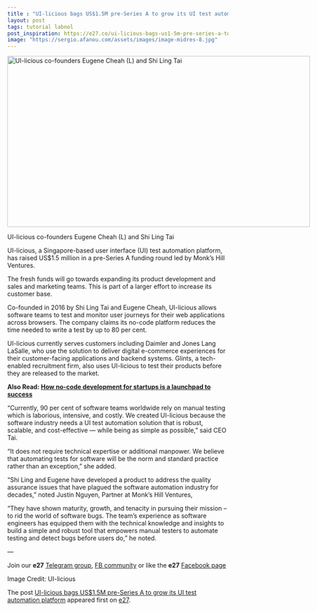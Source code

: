 ```yaml
---
title : "UI-licious bags US$1.5M pre-Series A to grow its UI test automation platform"
layout: post
tags: tutorial labnol
post_inspiration: https://e27.co/ui-licious-bags-us1-5m-pre-series-a-to-expand-ui-test-automation-platform-20210324/
image: "https://sergio.afanou.com/assets/images/image-midres-8.jpg"
---
```


<div id="attachment_410161" style="width: 700px" class="wp-caption aligncenter"><img aria-describedby="caption-attachment-410161" loading="lazy" class="wp-image-410161 size-full" src="https://e27.co/wp-content/uploads/2021/03/From.left_.to_.right_.Eugene.Cheah_.CTO_.and_.Co_.Founder.and_.Shi_.Ling_.Tai_.CEO_.and_.Co_.Founder.jpg" alt="UI-licious co-founders Eugene Cheah (L) and Shi Ling Tai" width="690" height="390" /><p id="caption-attachment-410161" class="wp-caption-text">UI-licious co-founders Eugene Cheah (L) and Shi Ling Tai</p></div>
<p>UI-licious, a Singapore-based user interface (UI) test automation platform, has raised US$1.5 million in a pre-Series A funding round led by Monk&#8217;s Hill Ventures.</p>
<p>The fresh funds will go towards expanding its product development and sales and marketing teams. This is part of a larger effort to increase its customer base.</p>
<p>Co-founded in 2016 by Shi Ling Tai and Eugene Cheah, UI-licious allows software teams to test and monitor user journeys for their web applications across browsers. The company claims its no-code platform reduces the time needed to write a test by up to 80 per cent.</p>
<p>UI-licious currently serves customers including Daimler and Jones Lang LaSalle, who use the solution to deliver digital e-commerce experiences for their customer-facing applications and backend systems. Glints, a tech-enabled recruitment firm, also uses UI-licious to test their products before they are released to the market.</p>
<p><strong>Also Read: <a rel="follow" href="https://e27.co/how-no-code-development-for-startups-is-a-launchpad-to-success-20210122/">How no-code development for startups is a launchpad to success</a></strong></p>
<p>&#8220;Currently, 90 per cent of software teams worldwide rely on manual testing which is laborious, intensive, and costly. We created UI-licious because the software industry needs a UI test automation solution that is robust, scalable, and cost-effective &#8212; while being as simple as possible,&#8221; said CEO Tai.</p>
<p>&#8220;It does not require technical expertise or additional manpower. We believe that automating tests for software will be the norm and standard practice rather than an exception,&#8221; she added.</p>
<p>&#8220;Shi Ling and Eugene have developed a product to address the quality assurance issues that have plagued the software automation industry for decades,&#8221; noted Justin Nguyen, Partner at Monk&#8217;s Hill Ventures,</p>
<p>&#8220;They have shown maturity, growth, and tenacity in pursuing their mission &#8211; to rid the world of software bugs. The team’s experience as software engineers has equipped them with the technical knowledge and insights to build a simple and robust tool that empowers manual testers to automate testing and detect bugs before users do,&#8221; he noted.</p>
<p>—</p>
<p data-pm-slice="1 1 []">Join our <strong>e27</strong> <a class="ProsemirrorEditor-link" rel="follow" href="https://t.me/joinchat/HmTbfBcGCZeykhM8NOlQ-g" rel="follow" >Telegram group</a>, <a class="ProsemirrorEditor-link" rel="follow" href="https://www.facebook.com/groups/e27co/permalink/886904662065955/" rel="follow" >FB community</a> or like the <strong>e27</strong> <a class="ProsemirrorEditor-link" rel="follow" href="https://www.facebook.com/e27/?ref=your_pages" rel="follow" >Facebook page</a></p>
<p data-pm-slice="1 1 []">Image Credit: UI-licious</p>
<p>The post <a rel="nofollow" href="https://e27.co/ui-licious-bags-us1-5m-pre-series-a-to-expand-ui-test-automation-platform-20210324/">UI-licious bags US$1.5M pre-Series A to grow its UI test automation platform</a> appeared first on <a rel="nofollow" href="https://e27.co">e27</a>.</p>
